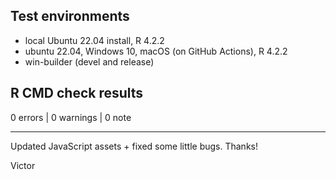 ## Test environments

* local Ubuntu 22.04 install, R 4.2.2
* ubuntu 22.04, Windows 10, macOS (on GitHub Actions), R 4.2.2
* win-builder (devel and release)

## R CMD check results

0 errors | 0 warnings | 0 note


-------

Updated JavaScript assets + fixed some little bugs.
Thanks!

Victor